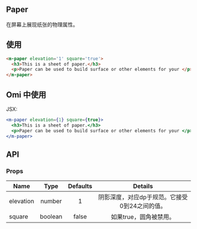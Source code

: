 ## Paper

在屏幕上展现纸张的物理属性。

## 使用

```html
<m-paper elevation='1' square='true'>
  <h3>This is a sheet of paper.</h3>
  <p>Paper can be used to build surface or other elements for your </p>
</m-paper>
```

## Omi 中使用

JSX:

```jsx
<m-paper elevation={1} square={true}>
  <h3>This is a sheet of paper.</h3>
  <p>Paper can be used to build surface or other elements for your </p>
</m-paper>
```

## API

### Props

|  **Name**  | **Type**        | **Defaults**  | **Details**  |
| ------------- |:-------------:|:-----:|:-------------:|
| elevation | number | 1 | 阴影深度，对应dp于规范。它接受0到24之间的值。 |
| square | boolean | false | 如果true，圆角被禁用。 |
